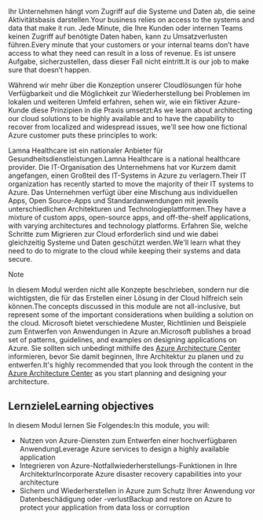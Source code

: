 <span data-ttu-id="a828b-101">Ihr Unternehmen hängt vom Zugriff auf die Systeme und Daten ab, die seine Aktivitätsbasis darstellen.</span><span class="sxs-lookup"><span data-stu-id="a828b-101">Your business relies on access to the systems and data that make it run.</span></span> <span data-ttu-id="a828b-102">Jede Minute, die Ihre Kunden oder internen Teams keinen Zugriff auf benötigte Daten haben, kann zu Umsatzverlusten führen.</span><span class="sxs-lookup"><span data-stu-id="a828b-102">Every minute that your customers or your internal teams don’t have access to what they need can result in a loss of revenue.</span></span> <span data-ttu-id="a828b-103">Es ist unsere Aufgabe, sicherzustellen, dass dieser Fall nicht eintritt.</span><span class="sxs-lookup"><span data-stu-id="a828b-103">It is our job to make sure that doesn’t happen.</span></span>

<span data-ttu-id="a828b-104">Während wir mehr über die Konzeption unserer Cloudlösungen für hohe Verfügbarkeit und die Möglichkeit zur Wiederherstellung bei Problemen im lokalen und weiteren Umfeld erfahren, sehen wir, wie ein fiktiver Azure-Kunde diese Prinzipien in die Praxis umsetzt:</span><span class="sxs-lookup"><span data-stu-id="a828b-104">As we learn about architecting our cloud solutions to be highly available and to have the capability to recover from localized and widespread issues, we'll see how one fictional Azure customer puts these principles to work:</span></span>

<span data-ttu-id="a828b-105">Lamna Healthcare ist ein nationaler Anbieter für Gesundheitsdienstleistungen.</span><span class="sxs-lookup"><span data-stu-id="a828b-105">Lamna Healthcare is a national healthcare provider.</span></span> <span data-ttu-id="a828b-106">Die IT-Organisation des Unternehmens hat vor Kurzem damit angefangen, einen Großteil des IT-Systems in Azure zu verlagern.</span><span class="sxs-lookup"><span data-stu-id="a828b-106">Their IT organization has recently started to move the majority of their IT systems to Azure.</span></span> <span data-ttu-id="a828b-107">Das Unternehmen verfügt über eine Mischung aus individuellen Apps, Open Source-Apps und Standardanwendungen mit jeweils unterschiedlichen Architekturen und Technologieplattformen.</span><span class="sxs-lookup"><span data-stu-id="a828b-107">They have a mixture of custom apps, open-source apps, and off-the-shelf applications, with varying architectures and technology platforms.</span></span> <span data-ttu-id="a828b-108">Erfahren Sie, welche Schritte zum Migrieren zur Cloud erforderlich sind und wie dabei gleichzeitig Systeme und Daten geschützt werden.</span><span class="sxs-lookup"><span data-stu-id="a828b-108">We'll learn what they need to do to migrate to the cloud while keeping their systems and data secure.</span></span>

> [!NOTE]
> <span data-ttu-id="a828b-109">In diesem Modul werden nicht alle Konzepte beschrieben, sondern nur die wichtigsten, die für das Erstellen einer Lösung in der Cloud hilfreich sein können.</span><span class="sxs-lookup"><span data-stu-id="a828b-109">The concepts discussed in this module are not all-inclusive, but represent some of the important considerations when building a solution on the cloud.</span></span> <span data-ttu-id="a828b-110">Microsoft bietet verschiedene Muster, Richtlinien und Beispiele zum Entwerfen von Anwendungen in Azure an.</span><span class="sxs-lookup"><span data-stu-id="a828b-110">Microsoft publishes a broad set of patterns, guidelines, and examples on designing applications on Azure.</span></span> <span data-ttu-id="a828b-111">Sie sollten sich unbedingt mithilfe des [Azure Architecture Center](https://docs.microsoft.com/azure/architecture/) informieren, bevor Sie damit beginnen, Ihre Architektur zu planen und zu entwerfen.</span><span class="sxs-lookup"><span data-stu-id="a828b-111">It's highly recommended that you look through the content in the [Azure Architecture Center](https://docs.microsoft.com/azure/architecture/) as you start planning and designing your architecture.</span></span>

## <a name="learning-objectives"></a><span data-ttu-id="a828b-112">Lernziele</span><span class="sxs-lookup"><span data-stu-id="a828b-112">Learning objectives</span></span>

<span data-ttu-id="a828b-113">In diesem Modul lernen Sie Folgendes:</span><span class="sxs-lookup"><span data-stu-id="a828b-113">In this module, you will:</span></span>

- <span data-ttu-id="a828b-114">Nutzen von Azure-Diensten zum Entwerfen einer hochverfügbaren Anwendung</span><span class="sxs-lookup"><span data-stu-id="a828b-114">Leverage Azure services to design a highly available application</span></span>
- <span data-ttu-id="a828b-115">Integrieren von Azure-Notfallwiederherstellungs-Funktionen in Ihre Architektur</span><span class="sxs-lookup"><span data-stu-id="a828b-115">Incorporate Azure disaster recovery capabilities into your architecture</span></span>
- <span data-ttu-id="a828b-116">Sichern und Wiederherstellen in Azure zum Schutz Ihrer Anwendung vor Datenbeschädigung oder -verlust</span><span class="sxs-lookup"><span data-stu-id="a828b-116">Backup and restore on Azure to protect your application from data loss or corruption</span></span>